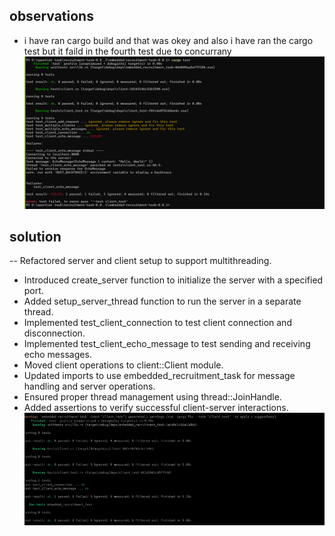 ## observations  
- i have ran cargo build and that was okey and also i have ran the cargo test but it faild in the fourth test due to concurrany 
![first_test_results](./assets/first_test_results.png)

## solution 
-- Refactored server and client setup to support multithreading.
- Introduced create_server function to initialize the server with a specified port.
- Added setup_server_thread function to run the server in a separate thread.
- Implemented test_client_connection to test client connection and disconnection.
- Implemented test_client_echo_message to test sending and receiving echo messages.
- Moved client operations to client::Client module.
- Updated imports to use embedded_recruitment_task for message handling and server operations.
- Ensured proper thread management using thread::JoinHandle.
- Added assertions to verify successful client-server interactions.
![test_after](assets/test_after.png)





